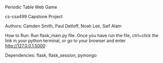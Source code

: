 Periodic Table Web Game

cs-csa499 Capstone Project

Authors:
Camden Smith, Paul Detloff, Noah Lee, Saif Alam

How to Run:
Run flask_main.py file. Once you have run the file, ctrl+click the link in your python terminal, or go to your browser and enter http://127.0.0.1:5000

Dependencies:
flask, flask_session, pymongo

